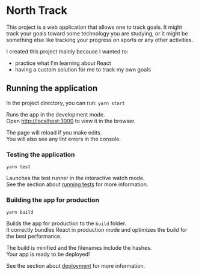 # North Track

This project is a web application that allows one to track goals. It might track your goals toward some technology you are studying,
or it might be something else like tracking your progress on sports or any other activities.

I created this project mainly because I wanted to:
- practice what I'm learning about React
- having a custom solution for me to track my own goals

## Running the application

In the project directory, you can run: `yarn start`

Runs the app in the development mode.\
Open [http://localhost:3000](http://localhost:3000) to view it in the browser.

The page will reload if you make edits.\
You will also see any lint errors in the console.

### Testing the application 
`yarn test`

Launches the test runner in the interactive watch mode.\
See the section about [running tests](https://facebook.github.io/create-react-app/docs/running-tests) for more information.

### Building the app for production
`yarn build`

Builds the app for production to the `build` folder.\
It correctly bundles React in production mode and optimizes the build for the best performance.

The build is minified and the filenames include the hashes.\
Your app is ready to be deployed!

See the section about [deployment](https://facebook.github.io/create-react-app/docs/deployment) for more information.
